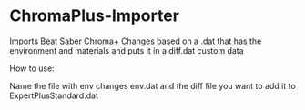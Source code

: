 # ChromaPlus-Importer
Imports Beat Saber Chroma+ Changes based on a .dat that has the environment and materials and puts it in a diff.dat custom data

How to use:

Name the file with env changes env.dat and the diff file you want to add it to ExpertPlusStandard.dat
